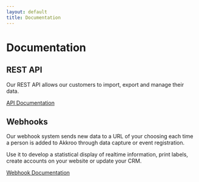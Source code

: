 ```yaml
---
layout: default
title: Documentation
---
```


# Documentation


## REST API

Our REST API allows our customers to import, export and manage their data.

[API Documentation](api)


## Webhooks

Our webhook system sends new data to a URL of your choosing each time a person
is added to Akkroo through data capture or event registration.

Use it to develop a statistical display of realtime information, print labels,
create accounts on your website or update your CRM.

[Webhook Documentation](webhooks)
